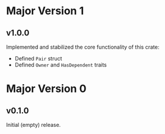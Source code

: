 <!-- ON_RELEASE: Add changelog entry for new version and remove this comment -->

# Major Version 1

## v1.0.0

Implemented and stabilized the core functionality of this crate:
- Defined `Pair` struct
- Defined `Owner` and `HasDependent` traits

# Major Version 0

## v0.1.0

Initial (empty) release.
